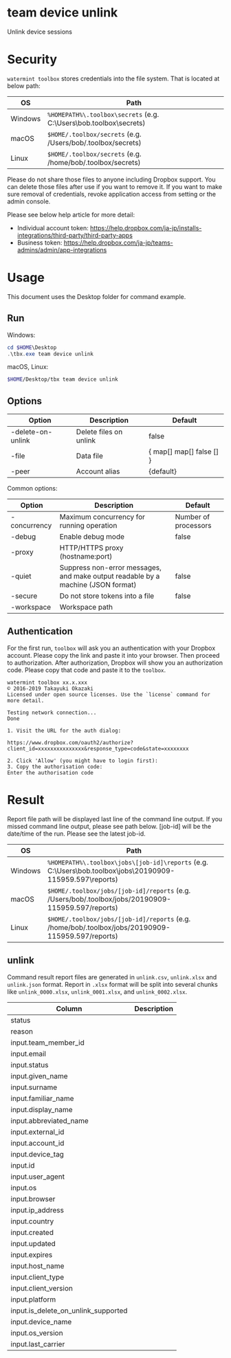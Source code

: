 # team device unlink 

Unlink device sessions



# Security

`watermint toolbox` stores credentials into the file system. That is located at below path:

| OS       | Path                                                               |
| -------- | ------------------------------------------------------------------ |
| Windows  | `%HOMEPATH%\.toolbox\secrets` (e.g. C:\Users\bob\.toolbox\secrets) |
| macOS    | `$HOME/.toolbox/secrets` (e.g. /Users/bob/.toolbox/secrets)        |
| Linux    | `$HOME/.toolbox/secrets` (e.g. /home/bob/.toolbox/secrets)         |

Please do not share those files to anyone including Dropbox support.
You can delete those files after use if you want to remove it.
If you want to make sure removal of credentials, revoke application access from setting or the admin console.

Please see below help article for more detail:

* Individual account token: https://help.dropbox.com/ja-jp/installs-integrations/third-party/third-party-apps
* Business token: https://help.dropbox.com/ja-jp/teams-admins/admin/app-integrations

# Usage

This document uses the Desktop folder for command example. 

## Run

Windows:

```powershell
cd $HOME\Desktop
.\tbx.exe team device unlink 
```

macOS, Linux:

```bash
$HOME/Desktop/tbx team device unlink 
```



## Options

| Option            | Description            | Default                                                      |
|-------------------|------------------------|--------------------------------------------------------------|
| -delete-on-unlink | Delete files on unlink | false                                                        |
| -file             | Data file              | { <nil> <nil> <nil> <nil> <nil> map[] map[] false  [] <nil>} |
| -peer             | Account alias          | {default}                                                    |


Common options:

| Option       | Description                                                                      | Default              |
|--------------|----------------------------------------------------------------------------------|----------------------|
| -concurrency | Maximum concurrency for running operation                                        | Number of processors |
| -debug       | Enable debug mode                                                                | false                |
| -proxy       | HTTP/HTTPS proxy (hostname:port)                                                 |                      |
| -quiet       | Suppress non-error messages, and make output readable by a machine (JSON format) | false                |
| -secure      | Do not store tokens into a file                                                  | false                |
| -workspace   | Workspace path                                                                   |                      |


## Authentication

For the first run, `toolbox` will ask you an authentication with your Dropbox account. 
Please copy the link and paste it into your browser. Then proceed to authorization.
After authorization, Dropbox will show you an authorization code.
Please copy that code and paste it to the `toolbox`.

```
watermint toolbox xx.x.xxx
© 2016-2019 Takayuki Okazaki
Licensed under open source licenses. Use the `license` command for more detail.

Testing network connection...
Done

1. Visit the URL for the auth dialog:

https://www.dropbox.com/oauth2/authorize?client_id=xxxxxxxxxxxxxxx&response_type=code&state=xxxxxxxx

2. Click 'Allow' (you might have to login first):
3. Copy the authorisation code:
Enter the authorisation code
```


# Result

Report file path will be displayed last line of the command line output.
If you missed command line output, please see path below.
[job-id] will be the date/time of the run. Please see the latest job-id.

| OS      | Path                                                                                                      |
| ------- | --------------------------------------------------------------------------------------------------------- |
| Windows | `%HOMEPATH%\.toolbox\jobs\[job-id]\reports` (e.g. C:\Users\bob\.toolbox\jobs\20190909-115959.597\reports) |
| macOS   | `$HOME/.toolbox/jobs/[job-id]/reports` (e.g. /Users/bob/.toolbox/jobs/20190909-115959.597/reports)        |
| Linux   | `$HOME/.toolbox/jobs/[job-id]/reports` (e.g. /home/bob/.toolbox/jobs/20190909-115959.597/reports)         |



## unlink 

Command result report files are generated in `unlink.csv`, `unlink.xlsx` and `unlink.json` format.
Report in `.xlsx` format will be split into several chunks like `unlink_0000.xlsx`, `unlink_0001.xlsx`, and `unlink_0002.xlsx`.   

| Column                              | Description |
|-------------------------------------|-------------|
| status                              |             |
| reason                              |             |
| input.team_member_id                |             |
| input.email                         |             |
| input.status                        |             |
| input.given_name                    |             |
| input.surname                       |             |
| input.familiar_name                 |             |
| input.display_name                  |             |
| input.abbreviated_name              |             |
| input.external_id                   |             |
| input.account_id                    |             |
| input.device_tag                    |             |
| input.id                            |             |
| input.user_agent                    |             |
| input.os                            |             |
| input.browser                       |             |
| input.ip_address                    |             |
| input.country                       |             |
| input.created                       |             |
| input.updated                       |             |
| input.expires                       |             |
| input.host_name                     |             |
| input.client_type                   |             |
| input.client_version                |             |
| input.platform                      |             |
| input.is_delete_on_unlink_supported |             |
| input.device_name                   |             |
| input.os_version                    |             |
| input.last_carrier                  |             |





